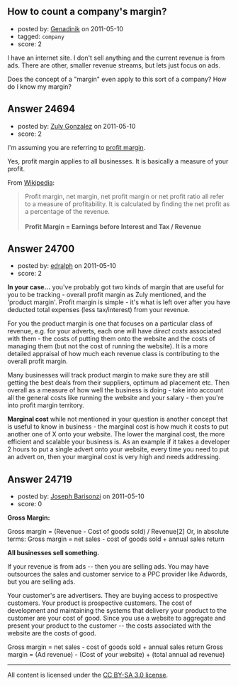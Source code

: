 ## How to count a company's margin?

- posted by: [Genadinik](https://stackexchange.com/users/-1/8929-genadinik) on 2011-05-10
- tagged: `company`
- score: 2

I have an internet site.  I don't sell anything and the current revenue is from ads.  There are other, smaller revenue streams, but lets just focus on ads.

Does the concept of a "margin" even apply to this sort of a company?  How do I know my margin?


## Answer 24694

- posted by: [Zuly Gonzalez](https://stackexchange.com/users/-1/2692-zuly-gonzalez) on 2011-05-10
- score: 2

<p>I'm assuming you are referring to <a href="http://dictionary.reference.com/browse/profit+margin" rel="nofollow">profit margin</a>. </p>

<p>Yes, profit margin applies to all businesses. It is basically a measure of your profit.</p>

<p>From <a href="http://en.wikipedia.org/wiki/Profit_margin" rel="nofollow">Wikipedia</a>:</p>

<blockquote>
  <p>Profit margin, net margin, net profit margin or net profit ratio all refer to a measure of profitability. It is calculated by finding the net profit as a percentage of the revenue. <br/> <br/> <strong>Profit Margin = Earnings before Interest and Tax / Revenue</strong></p>
</blockquote>



## Answer 24700

- posted by: [edralph](https://stackexchange.com/users/-1/9362-edralph) on 2011-05-10
- score: 2

**In your case...** you've probably got two kinds of margin that are useful for you to be tracking - overall profit margin as Zuly mentioned, and the 'product margin'.  Profit margin is simple - it's what is left over after you have deducted total expenses (less tax/interest) from your revenue.  

For you the product margin is one that focuses on a particular class of revenue, e.g. for your adverts, each one will have *direct costs* associated with them - the costs of putting them onto the website and the costs of managing them (but not the cost of running the website).  It is a more detailed appraisal of how much each revenue class is contributing to the overall profit margin.

Many businesses will track product margin to make sure they are still getting the best deals from their suppliers, optimum ad placement etc.  Then overall as a measure of how well the business is doing - take into account all the general costs like running the website and your salary - then you're into profit margin territory.

**Marginal cost** while not mentioned in your question is another concept that is useful to know in business - the marginal cost is how much it costs to put another one of X onto your website.  The lower the marginal cost, the more efficient and scalable your business is.  As an example if it takes a developer 2 hours to put a single advert onto your website, every time you need to put an advert on, then your marginal cost is very high and needs addressing.


## Answer 24719

- posted by: [Joseph Barisonzi](https://stackexchange.com/users/-1/8791-joseph-barisonzi) on 2011-05-10
- score: 0

**Gross Margin:**

Gross margin = (Revenue - Cost of goods sold) / Revenue[2]
Or, in absolute terms: Gross margin = net sales - cost of goods sold + annual sales return

**All businesses sell something.** 

If your revenue is from ads -- then you are selling ads. You may have outsources the sales and customer service to a PPC provider like Adwords, but you are selling ads. 

Your customer's are advertisers. They are buying access to prospective customers. Your product is prospective customers. The cost of development and maintaining the systems that delivery your product to the customer are your cost of good. Since you use a website to aggregate and present your product to the customer -- the costs associated with the website are the costs of good. 

Gross margin = net sales - cost of goods sold + annual sales return
Gross margin = (Ad revenue) - (Cost of your website) + (total annual ad revenue) 



---

All content is licensed under the [CC BY-SA 3.0 license](https://creativecommons.org/licenses/by-sa/3.0/).
